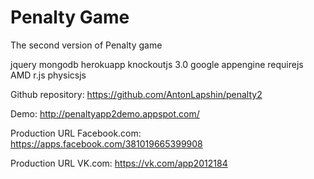 # Penalty Game
The second version of Penalty game

jquery
mongodb
herokuapp
knockoutjs 3.0
google appengine
requirejs AMD
r.js
physicsjs

Github repository: https://github.com/AntonLapshin/penalty2

Demo: http://penaltyapp2demo.appspot.com/

Production URL Facebook.com: https://apps.facebook.com/381019665399908

Production URL VK.com: https://vk.com/app2012184
